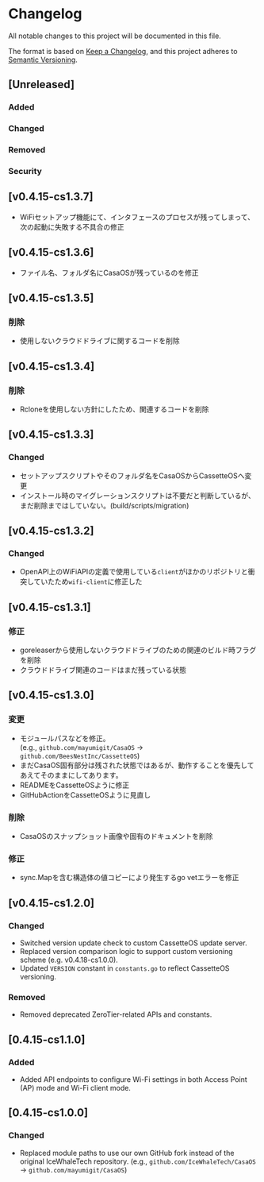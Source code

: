 # Changelog

All notable changes to this project will be documented in this file.

The format is based on [Keep a Changelog](https://keepachangelog.com/en/1.0.0/),
and this project adheres to [Semantic Versioning](https://semver.org/spec/v2.0.0.html).

## [Unreleased]

### Added

### Changed

### Removed

### Security

## [v0.4.15-cs1.3.7]
- WiFiセットアップ機能にて、インタフェースのプロセスが残ってしまって、次の起動に失敗する不具合の修正

## [v0.4.15-cs1.3.6]
- ファイル名、フォルダ名にCasaOSが残っているのを修正

## [v0.4.15-cs1.3.5]
### 削除
- 使用しないクラウドドライブに関するコードを削除

## [v0.4.15-cs1.3.4]
### 削除
- Rcloneを使用しない方針にしたため、関連するコードを削除


## [v0.4.15-cs1.3.3]
### Changed
- セットアップスクリプトやそのフォルダ名をCasaOSからCassetteOSへ変更
- インストール時のマイグレーションスクリプトは不要だと判断しているが、まだ削除まではしていない。(build/scripts/migration)


## [v0.4.15-cs1.3.2]
### Changed
- OpenAPI上のWiFiAPIの定義で使用している`client`がほかのリポジトリと衝突していたため`wifi-client`に修正した

## [v0.4.15-cs1.3.1]

### 修正
- goreleaserから使用しないクラウドドライブのための関連のビルド時フラグを削除
- クラウドドライブ関連のコードはまだ残っている状態

## [v0.4.15-cs1.3.0]

### 変更
- モジュールパスなどを修正。  
  (e.g., `github.com/mayumigit/CasaOS` → `github.com/BeesNestInc/CassetteOS`)
- まだCasaOS固有部分は残された状態ではあるが、動作することを優先してあえてそのままにしてあります。
- READMEをCassetteOSように修正
- GitHubActionをCassetteOSように見直し

### 削除
- CasaOSのスナップショット画像や固有のドキュメントを削除

### 修正
- sync.Mapを含む構造体の値コピーにより発生するgo vetエラーを修正

## [v0.4.15-cs1.2.0]
### Changed
- Switched version update check to custom CassetteOS update server.
- Replaced version comparison logic to support custom versioning scheme (e.g. v0.4.18-cs1.0.0).
- Updated `VERSION` constant in `constants.go` to reflect CassetteOS versioning.

### Removed
- Removed deprecated ZeroTier-related APIs and constants.

## [0.4.15-cs1.1.0]
### Added
- Added API endpoints to configure Wi-Fi settings in both Access Point (AP) mode and Wi-Fi client mode.


## [0.4.15-cs1.0.0]

### Changed
- Replaced module paths to use our own GitHub fork instead of the original IceWhaleTech repository.
  (e.g., `github.com/IceWhaleTech/CasaOS` → `github.com/mayumigit/CasaOS`)
